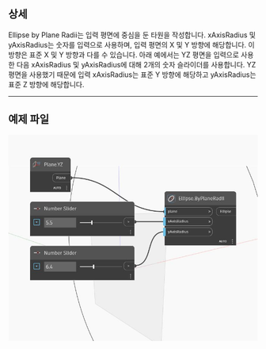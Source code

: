 ## 상세
Ellipse by Plane Radii는 입력 평면에 중심을 둔 타원을 작성합니다. xAxisRadius 및 yAxisRadius는 숫자를 입력으로 사용하며, 입력 평면의 X 및 Y 방향에 해당합니다. 이 방향은 표준 X 및 Y 방향과 다를 수 있습니다. 아래 예에서는 YZ 평면을 입력으로 사용한 다음 xAxisRadius 및 yAxisRadius에 대해 2개의 숫자 슬라이더를 사용합니다. YZ 평면을 사용했기 때문에 입력 xAxisRadius는 표준 Y 방향에 해당하고 yAxisRadius는 표준 Z 방향에 해당합니다.
___
## 예제 파일

![ByPlaneRadii](./Autodesk.DesignScript.Geometry.Ellipse.ByPlaneRadii_img.jpg)

